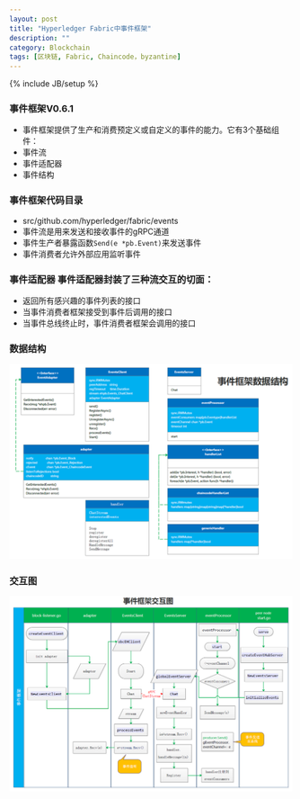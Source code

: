 ```yaml
---
layout: post
title: "Hyperledger Fabric中事件框架"
description: ""
category: Blockchain 
tags: [区块链, Fabric, Chaincode，byzantine]
---
```

{% include JB/setup %}

### 事件框架V0.6.1
- 事件框架提供了生产和消费预定义或自定义的事件的能力。它有3个基础组件：
- 事件流
- 事件适配器
- 事件结构

### 事件框架代码目录
  - src/github.com/hyperledger/fabric/events
  - 事件流是用来发送和接收事件的gRPC通道
  - 事件生产者暴露函数`Send(e *pb.Event)`来发送事件
  - 事件消费者允许外部应用监听事件

### 事件适配器 事件适配器封装了三种流交互的切面：
  - 返回所有感兴趣的事件列表的接口
  - 当事件消费者框架接受到事件后调用的接口
  - 当事件总线终止时，事件消费者框架会调用的接口

### 数据结构
![PBFT](/upload/2017/eventFrameworkDataStructure.png)

### 交互图
![PBFT](/upload/2017/eventFrameworkInteraction.png)



